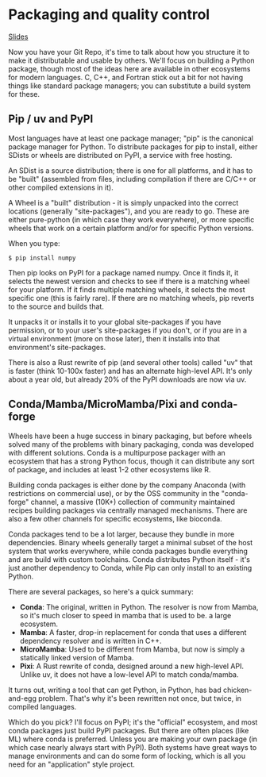 # Packaging and quality control

[Slides](https://se-for-sci.github.io/slides/week-05-1)

Now you have your Git Repo, it's time to talk about how you structure it to make
it distributable and usable by others. We'll focus on building a Python package,
though most of the ideas here are available in other ecosystems for modern
languages. C, C++, and Fortran stick out a bit for not having things like
standard package managers; you can substitute a build system for these.

## Pip / uv and PyPI

Most languages have at least one package manager; "pip" is the canonical package
manager for Python. To distribute packages for pip to install, either SDists or
wheels are distributed on PyPI, a service with free hosting.

An SDist is a source distribution; there is one for all platforms, and it has to
be "built" (assembled from files, including compilation if there are C/C++ or
other compiled extensions in it).

A Wheel is a "built" distribution - it is simply unpacked into the correct
locations (generally "site-packages"), and you are ready to go. These are either
pure-python (in which case they work everywhere), or more specific wheels that
work on a certain platform and/or for specific Python versions.

When you type:

```console
$ pip install numpy
```

Then pip looks on PyPI for a package named numpy. Once it finds it, it selects
the newest version and checks to see if there is a matching wheel for your
platform. If it finds multiple matching wheels, it selects the most specific one
(this is fairly rare). If there are no matching wheels, pip reverts to the
source and builds that.

It unpacks it or installs it to your global site-packages if you have
permission, or to your user's site-packages if you don't, or if you are in a
virtual environment (more on those later), then it installs into that
environment's site-packages.

There is also a Rust rewrite of pip (and several other tools) called "uv" that
is faster (think 10-100x faster) and has an alternate high-level API. It's only
about a year old, but already 20% of the PyPI downloads are now via uv.

## Conda/Mamba/MicroMamba/Pixi and conda-forge

Wheels have been a huge success in binary packaging, but before wheels solved
many of the problems with binary packaging, conda was developed with different
solutions. Conda is a multipurpose packager with an ecosystem that has a strong
Python focus, though it can distribute any sort of package, and includes at
least 1-2 other ecosystems like R.

Building conda packages is either done by the company Anaconda (with
restrictions on commercial use), or by the OSS community in the "conda-forge"
channel, a massive (10K+) collection of community maintained recipes building
packages via centrally managed mechanisms. There are also a few other channels
for specific ecosystems, like bioconda.

Conda packages tend to be a lot larger, because they bundle in more
dependencies. Binary wheels generally target a minimal subset of the host system
that works everywhere, while conda packages bundle everything and are build with
custom toolchains. Conda distributes Python itself - it's just another
dependency to Conda, while Pip can only install to an existing Python.

There are several packages, so here's a quick summary:

- **Conda**: The original, written in Python. The resolver is now from Mamba, so
  it's much closer to speed in mamba that is used to be. a large ecosystem.
- **Mamba**: A faster, drop-in replacement for conda that uses a different
  dependency resolver and is written in C++.
- **MicroMamba**: Used to be different from Mamba, but now is simply a
  statically linked version of Mamba.
- **Pixi**: A Rust rewrite of conda, designed around a new high-level API.
  Unlike uv, it does not have a low-level API to match conda/mamba.

It turns out, writing a tool that can get Python, in Python, has bad
chicken-and-egg problem. That's why it's been rewritten not once, but twice, in
compiled languages.

Which do you pick? I'll focus on PyPI; it's the "official" ecosystem, and most
conda packages just build PyPI packages. But there are often places (like ML)
where conda is preferred. Unless you are making your own package (in which case
nearly always start with PyPI). Both systems have great ways to manage
environments and can do some form of locking, which is all you need for an
"application" style project.
